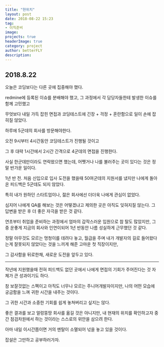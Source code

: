 ```yaml
---
title: "현위치"
layout: post
date: 2018-08-22 15:23
tag:
- 이직준비
image: 
projects: true
headerImage: true
category: project
author: betterFLY
description:
---
```


## 2018.8.22 

오늘은 코딩보다는 다른 곳에 집중해야 했다.

redmine에 등록된 이슈를 분배해야 했고, 그 과정에서 각 담당자들한테 발생한 이슈를 함께 고민했고

무엇보다 내일 가득 잡힌 면접과 코딩테스트에 긴장 + 걱정 + 혼란함으로 일이 손에 잡히질 않았다.

하루에 5군데의 회사를 방문해야한다.

오전 9시부터 4시간동안 코딩테스트가 진행될 것이고

그 후 대략 1시간에서 2시간 간격으로 4군데의 면접을 진행한다.

사실 한군데만이라도 연락왔으면 했는데, 어쨋거나 나를 불러주는 곳이 있다는 것은 정말 반가운 일이다.

1년 반 전. 처음 신입으로 입사 도전을 했을때 50여군데의 지원서를 냈지만 나에게 돌아온 피드백은 5군데도 되지 않았다.

특히 내가 원하던 스타트업이나, 젊은 회사에선 더더욱 나에게 관심이 없었다.

심지어 나에게 QA를 해보는 것은 어떻겠냐고 제의한 곳은 아직도 잊혀지질 않는다. 그 답변을 받은 후 더 좋은 자극을 받은 것 같다.

연초부터 취업을 준비하는 과정에서 엄마의 갑작스러운 입원으로 참 탈도 많았지만, 그 중 운좋게 지금의 회사와 인연이되어 1년 반동안 나름 성실하게 근무했던 것 같다.

정말 아무것도 모르는 멍청이를 데려다 놓고, 월급을 주며 내가 개발자의 길로 들어왔다는게 잘못되지 않았다는 것을 느끼게 해준 고마운 첫 직장이지만,

그 감사함을 뒤로한채, 새로운 도전을 앞두고 있다.

--- 

작년에 지원했을때 전혀 피드백도 없던 곳에서 나에게 면접의 기회가 주어진다는 것 자체가 큰 성과이기도 하다.

참 보잘것없는 스펙이고 아직도 너무나 모르는 주니어개발자이지만, 나의 어떤 모습에 궁금함을 느껴 귀한 시간을 내주는 것이다.

그 귀한 시간과 소중한 기회를 쉽게 놓쳐버리고 싶지는 않다.

좋은 결과를 보고 얼렁뚱땅 회사를 옮길 것은 아니지만, 내 현재의 위치를 확인하고자 중간 점검차원에서 하는 것이라는 스스로의 위안을 삼으려 한다.

아마 내일 이시간쯤이면 거의 멘탈이 소멸되어 넋을 놓고 있을 것이다.

잡설은 그만하고 공부하러가자.
